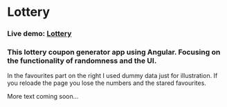 # Lottery

### Live demo: <a href="https://dzsub-lottery.surge.sh/" target="_blank">Lottery</a>

### This lottery coupon generator app using Angular. Focusing on the functionality of randomness and the UI.

In the favourites part on the right I used dummy data just for illustration.
If you reloade the page you lose the numbers and the stared favourites.


More text coming soon...
